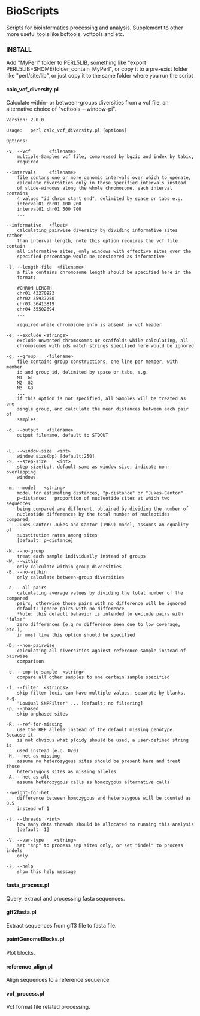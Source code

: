 # BioScripts
Scripts for bioinformatics processing and analysis. Supplement to other more useful tools like bcftools, vcftools and etc.

### INSTALL
Add "MyPerl" folder to PERL5LIB, something like "export PERL5LIB=$HOME/folder_contain_MyPerl", or copy it to a pre-exist folder like "perl/site/lib", or just copy it to the same folder where you run the script


#### calc_vcf_diversity.pl
Calculate within- or between-groups diversities from a vcf file, an alternative choice of "vcftools --window-pi".

    Version: 2.0.0

    Usage:   perl calc_vcf_diversity.pl [options]

    Options:
    
    -v, --vcf       <filename>
        multiple-Samples vcf file, compressed by bgzip and index by tabix,
        required
        
    --intervals     <filename>
        file contans one or more genomic intervals over which to operate,
        calculate diversities only in those specified intervals instead
        of slide-windows along the whole chromosome, each interval contains
        4 values "id chrom start end", delimited by space or tabs e.g.
        interval01 chr01 100 200
        interval01 chr01 500 700
        ...
    
    --informative   <float>
        calculating pairwise diversity by dividing informative sites rather
        than interval length, note this option requires the vcf file contain
        all informative sites, only windows with effective sites over the
        specified percentage would be considered as informative
    
    -l, --length-file  <filename>
        a file contains chromosome length should be specified here in the
        format:

        #CHROM LENGTH
        chr01 43270923
        chr02 35937250
        chr03 36413819
        chr04 35502694
        ...
    
        required while chromosome info is absent in vcf header
        
    -e, --exclude <strings>
        exclude unwanted chromosomes or scaffolds while calculating, all
        chromosomes with ids match strings specified here would be ignored 
        
    -g, --group    <filename>
        file contains group constructions, one line per member, with member
        id and group id, delimited by space or tabs, e.g.
        M1  G1
        M2  G2
        M3  G3
        ...
        if this option is not specified, all Samples will be treated as one
        single group, and calculate the mean distances between each pair of
        samples
        
    -o, --output   <filename>
        output filename, default to STDOUT
    

    -L, --window-size  <int>
        window size(bp) [default:250]
    -S, --step-size    <int>
        step size(bp), default same as window size, indicate non-overlapping
        windows

    -m, --model   <string>
        model for estimating distances, "p-distance" or "Jukes-Cantor"
        p-distance:   proportion of nucleotide sites at which two sequences
        being compared are different, obtained by dividing the number of
        nucleotide differences by the total number of nucleotides compared;
        Jukes-Cantor: Jukes and Cantor (1969) model, assumes an equality of
        substitution rates among sites 
        [default: p-distance]

    -N, --no-group
        treat each sample individually instead of groups
    -W, --within
        only calculate within-group diversities
    -B, --no-within
        only calculate between-group diversities

    -a, --all-pairs
        calculating average values by dividing the total number of the compared
        pairs, otherwise those pairs with no difference will be ignored
        default: ignore pairs with no difference
        *Note: this default behavior is intended to exclude pairs with "false"
        zero differences (e.g no difference seen due to low coverage, etc.),
        in most time this option should be specified
    
    -D, --non-pairwise
        calculating all diversities against reference sample instead of pairwise
        comparison

    -c, --cmp-to-sample  <string>
        compare all other samples to one certain sample specified

    -f, --filter  <strings>
        skip filter loci, can have multiple values, separate by blanks, e.g.
        "LowQual SNPFilter" ... [default: no filtering]
    -p, --phased
        skip unphased sites

    -R, --ref-for-missing
        use the REF allele instead of the default missing genotype. Because it
        is not obvious what ploidy should be used, a user-defined string is 
        used instead (e.g. 0/0)
    -H, --het-as-missing
        assume no heterozygous sites should be present here and treat those
        heterozygous sites as missing alleles
    -A, --het-as-alt
        assume heterozygous calls as homozygous alternative calls
    
    --weight-for-het
        difference between homozygous and heterozygous will be counted as 0.5
        instead of 1
    
    -t, --threads  <int>
        how many data threads should be allocated to running this analysis
        [default: 1]

    -V, --var-type    <string>
        set "snp" to process snp sites only, or set "indel" to process indels
        only

    -?, --help
        show this help message



#### fasta_process.pl
Query, extract and processing fasta sequences.

#### gff2fasta.pl
Extract sequences from gff3 file to fasta file.

#### paintGenomeBlocks.pl
Plot blocks.

#### reference_align.pl
Align sequences to a reference sequence.

#### vcf_process.pl
Vcf format file related processing.
